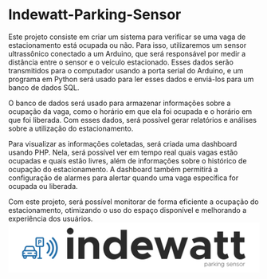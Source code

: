 # Indewatt-Parking-Sensor
Este projeto consiste em criar um sistema para verificar se uma vaga de estacionamento está ocupada ou não. Para isso, utilizaremos um sensor ultrassônico conectado a um Arduino, que será responsável por medir a distância entre o sensor e o veículo estacionado. Esses dados serão transmitidos para o computador usando a porta serial do Arduino, e um programa em Python será usado para ler esses dados e enviá-los para um banco de dados SQL.

O banco de dados será usado para armazenar informações sobre a ocupação da vaga, como o horário em que ela foi ocupada e o horário em que foi liberada. Com esses dados, será possível gerar relatórios e análises sobre a utilização do estacionamento.

Para visualizar as informações coletadas, será criada uma dashboard usando PHP. Nela, será possível ver em tempo real quais vagas estão ocupadas e quais estão livres, além de informações sobre o histórico de ocupação do estacionamento. A dashboard também permitirá a configuração de alarmes para alertar quando uma vaga específica for ocupada ou liberada.

Com este projeto, será possível monitorar de forma eficiente a ocupação do estacionamento, otimizando o uso do espaço disponível e melhorando a experiência dos usuários.
<img src="logo.png">
